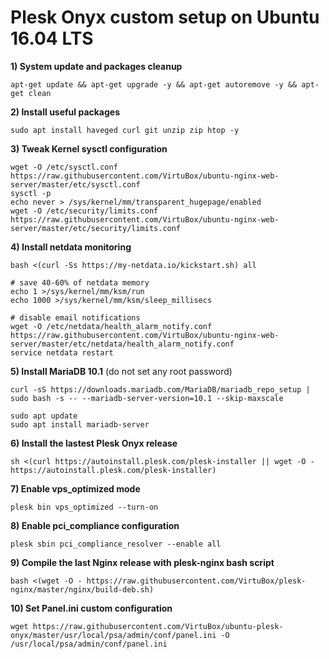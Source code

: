 # Plesk Onyx custom setup on Ubuntu 16.04 LTS

**1) System update and packages cleanup**

```
apt-get update && apt-get upgrade -y && apt-get autoremove -y && apt-get clean
```

**2) Install useful packages**
```
sudo apt install haveged curl git unzip zip htop -y
```

**3) Tweak Kernel sysctl configuration**
```
wget -O /etc/sysctl.conf https://raw.githubusercontent.com/VirtuBox/ubuntu-nginx-web-server/master/etc/sysctl.conf
sysctl -p
echo never > /sys/kernel/mm/transparent_hugepage/enabled
wget -O /etc/security/limits.conf https://raw.githubusercontent.com/VirtuBox/ubuntu-nginx-web-server/master/etc/security/limits.conf
```

**4) Install netdata monitoring**
```
bash <(curl -Ss https://my-netdata.io/kickstart.sh) all

# save 40-60% of netdata memory
echo 1 >/sys/kernel/mm/ksm/run
echo 1000 >/sys/kernel/mm/ksm/sleep_millisecs

# disable email notifications
wget -O /etc/netdata/health_alarm_notify.conf https://raw.githubusercontent.com/VirtuBox/ubuntu-nginx-web-server/master/etc/netdata/health_alarm_notify.conf
service netdata restart
```

**5) Install MariaDB 10.1** (do not set any root password)
```
curl -sS https://downloads.mariadb.com/MariaDB/mariadb_repo_setup |
sudo bash -s -- --mariadb-server-version=10.1 --skip-maxscale

sudo apt update
sudo apt install mariadb-server
```

**6) Install the lastest Plesk Onyx release**
```
sh <(curl https://autoinstall.plesk.com/plesk-installer || wget -O - https://autoinstall.plesk.com/plesk-installer)
```

**7) Enable vps_optimized mode**
```
plesk bin vps_optimized --turn-on
```

**8) Enable pci_compliance configuration**
```
plesk sbin pci_compliance_resolver --enable all
```

**9) Compile the last Nginx release with plesk-nginx bash script**
```
bash <(wget -O - https://raw.githubusercontent.com/VirtuBox/plesk-nginx/master/nginx/build-deb.sh)
```

**10) Set Panel.ini custom configuration**
```
wget https://raw.githubusercontent.com/VirtuBox/ubuntu-plesk-onyx/master/usr/local/psa/admin/conf/panel.ini -O /usr/local/psa/admin/conf/panel.ini

```
